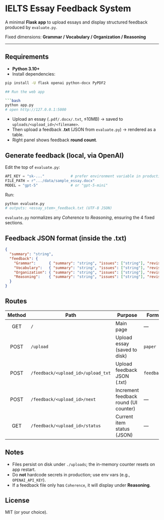 # IELTS Essay Feedback System

A minimal **Flask app** to upload essays and display structured feedback produced by `evaluate.py`.

Fixed dimensions: **Grammar / Vocabulary / Organization / Reasoning**

---

## **Requirements**
- **Python 3.10+**
- Install dependencies:
```bash
pip install -U flask openai python-docx PyPDF2

## Run the web app

```bash
python app.py
# open http://127.0.0.1:5000
```

- Upload an essay (`.pdf/.docx/.txt`, ≤10MB) → saved to `uploads/<upload_id>/<filename>`.
- Then upload a feedback **.txt** (JSON from `evaluate.py`) → rendered as a table.
- Right panel shows feedback **round count**.

## Generate feedback (local, via OpenAI)

Edit the top of `evaluate.py`:

```python
API_KEY = "sk-..."            # prefer environment variable in production
FILE_PATH = r".../data/sample_essay.docx"
MODEL = "gpt-5"               # or "gpt-5-mini"
```

Run:

```bash
python evaluate.py
# outputs: <essay_stem>_feedback.txt (UTF-8 JSON)
```

`evaluate.py` normalizes any *Coherence* to *Reasoning*, ensuring the 4 fixed sections.

## Feedback JSON format (inside the .txt)

```json
{
  "summary": "string",
  "feedback": {
    "Grammar":      { "summary": "string", "issues": ["string"], "revision_tips": ["string"] },
    "Vocabulary":   { "summary": "string", "issues": ["string"], "revision_tips": ["string"] },
    "Organization": { "summary": "string", "issues": ["string"], "revision_tips": ["string"] },
    "Reasoning":    { "summary": "string", "issues": ["string"], "revision_tips": ["string"] }
  }
}
```

## Routes

| Method | Path                               | Purpose                               | Form field     |
|:------:|------------------------------------|---------------------------------------|----------------|
| GET    | `/`                                | Main page                             | —              |
| POST   | `/upload`                          | Upload essay (saved to disk)          | `paper`        |
| POST   | `/feedback/<upload_id>/upload_txt` | Upload feedback JSON (.txt)           | `feedback_txt` |
| POST   | `/feedback/<upload_id>/next`       | Increment feedback round (UI counter) | —              |
| GET    | `/feedback/<upload_id>/status`     | Current item status (JSON)            | —              |

## Notes

- Files persist on disk under `./uploads`; the in-memory counter resets on app restart.
- Do **not** hardcode secrets in production; use env vars (e.g., `OPENAI_API_KEY`).
- If a feedback file only has `Coherence`, it will display under **Reasoning**.

## License

MIT (or your choice).

